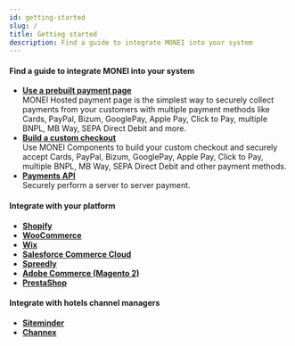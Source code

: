 ```yaml
---
id: getting-started
slug: /
title: Getting started
description: Find a guide to integrate MONEI into your system
---
```


#### Find a guide to integrate MONEI into your system

- **[Use a prebuilt payment page](integrations/use-prebuilt-payment-page.mdx)**  
  MONEI Hosted payment page is the simplest way to securely collect payments from your customers with multiple payment methods like Cards, PayPal, Bizum, GooglePay, Apple Pay, Click to Pay, multiple BNPL, MB Way, SEPA Direct Debit and more.
- **[Build a custom checkout](integrations/build-custom-checkout.mdx)**  
  Use MONEI Components to build your custom checkout and securely accept Cards, PayPal, Bizum, GooglePay, Apple Pay, Click to Pay, multiple BNPL, MB Way, SEPA Direct Debit and other payment methods.
- **[Payments API](/docs/apis/rest/payments-create/)**  
  Securely perform a server to server payment.

#### Integrate with your platform

- **[Shopify](e-commerce/shopify/monei-payments)**
- **[WooCommerce](e-commerce/woocommerce.mdx)**
- **[Wix](e-commerce/wix.mdx)**
- **[Salesforce Commerce Cloud](e-commerce/salesforce.mdx)**
- **[Spreedly](https://docs.spreedly.com/payment-gateways/monei/)**
- **[Adobe Commerce (Magento 2)](e-commerce/adobe-commerce.mdx)**
- **[PrestaShop](e-commerce/prestashop.mdx)**

#### Integrate with hotels channel managers

- **[Siteminder](channel-tokenization)**
- **[Channex](channel-tokenization)**

